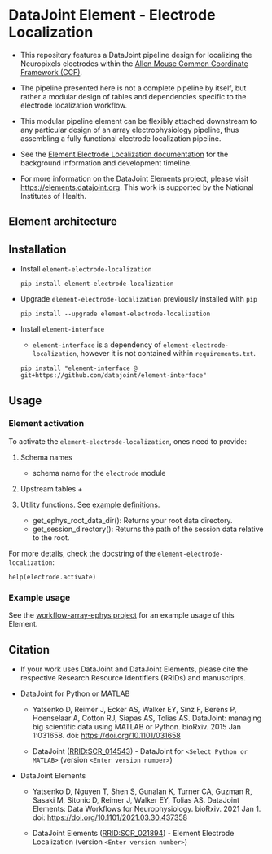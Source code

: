 # DataJoint Element - Electrode Localization

+ This repository features a DataJoint pipeline design for localizing the Neuropixels 
electrodes within the 
[Allen Mouse Common Coordinate Framework (CCF)](http://atlas.brain-map.org).

+ The pipeline presented here is not a complete pipeline by itself, but rather a 
modular design of tables and dependencies specific to the electrode localization 
workflow. 

+ This modular pipeline element can be flexibly attached downstream 
to any particular design of an array electrophysiology pipeline, thus assembling a 
fully functional electrode localization pipeline.

+ See the [Element Electrode Localization documentation](https://elements.datajoint.org/description/electrode_localization/) for the background information and development timeline.

+ For more information on the DataJoint Elements project, please visit https://elements.datajoint.org.  This work is supported by the National Institutes of Health.

## Element architecture
<!-- ![element-electrode-localization](https://github.com/datajoint/element-electrode-localization/blob/main/images/diagram_electrode-localization.svg) -->

## Installation

+ Install `element-electrode-localization`
    ```
    pip install element-electrode-localization
    ```

+ Upgrade `element-electrode-localization` previously installed with `pip`
    ```
    pip install --upgrade element-electrode-localization
    ```

+ Install `element-interface`

    + `element-interface` is a dependency of `element-electrode-localization`, however it is not contained within `requirements.txt`.
     
    ```
    pip install "element-interface @ git+https://github.com/datajoint/element-interface"
    ```

## Usage

### Element activation

To activate the `element-electrode-localization`, ones need to provide:

1. Schema names
    + schema name for the `electrode` module

2. Upstream tables
     + 

3. Utility functions. See [example definitions](https://github.com/datajoint/workflow-array-ephys/blob/main/workflow_array_ephys/paths.py).
    + get_ephys_root_data_dir(): Returns your root data directory.
    + get_session_directory(): Returns the path of the session data relative to the root.

For more details, check the docstring of the `element-electrode-localization`:

    help(electrode.activate)

### Example usage

See the [workflow-array-ephys project](https://github.com/datajoint/workflow-array-ephys) for an example usage of this Element.

## Citation

+ If your work uses DataJoint and DataJoint Elements, please cite the respective Research Resource Identifiers (RRIDs) and manuscripts.

+ DataJoint for Python or MATLAB
    + Yatsenko D, Reimer J, Ecker AS, Walker EY, Sinz F, Berens P, Hoenselaar A, Cotton RJ, Siapas AS, Tolias AS. DataJoint: managing big scientific data using MATLAB or Python. bioRxiv. 2015 Jan 1:031658. doi: https://doi.org/10.1101/031658

    + DataJoint ([RRID:SCR_014543](https://scicrunch.org/resolver/SCR_014543)) - DataJoint for `<Select Python or MATLAB>` (version `<Enter version number>`)

+ DataJoint Elements
    + Yatsenko D, Nguyen T, Shen S, Gunalan K, Turner CA, Guzman R, Sasaki M, Sitonic D, Reimer J, Walker EY, Tolias AS. DataJoint Elements: Data Workflows for Neurophysiology. bioRxiv. 2021 Jan 1. doi: https://doi.org/10.1101/2021.03.30.437358

    + DataJoint Elements ([RRID:SCR_021894](https://scicrunch.org/resolver/SCR_021894)) - Element Electrode Localization (version `<Enter version number>`)